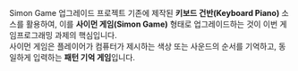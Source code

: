 Simon Game 업그레이드 프로젝트
기존에 제작된 **키보드 건반(Keyboard Piano)** 소스를 활용하여, 이를 **사이먼 게임(Simon Game)** 형태로 업그레이드하는 것이 이번 게임프로그래밍 과제의 핵심입니다.  
사이먼 게임은 플레이어가 컴퓨터가 제시하는 색상 또는 사운드의 순서를 기억하고, 동일하게 입력하는 **패턴 기억 게임**입니다.